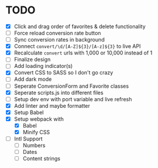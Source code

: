 # TODO

- [x] Click and drag order of favorites & delete functionality
- [ ] Force reload conversion rate button
- [ ] Sync conversion rates in background
- [x] Connect `convert/\d/[A-Z]${3}/[A-z]${3}` to live API
- [x] Recalculate `convert` urls with 1,000 or 10,000 instead of 1
- [ ] Finalize design
- [ ] Add loading indicator(s)
- [x] Convert CSS to SASS so I don't go crazy
- [ ] Add dark mode
- [ ] Seperate ConversionForm and Favorite classes
- [x] Seperate scripts.js into different files
- [ ] Setup dev env with port variable and live refresh
- [x] Add linter and maybe formatter
- [x] Setup Babel
- [x] Setup webpack with 
    - [x] Babel
    - [x] Minify CSS
- [ ] Intl Support 
    - [ ] Numbers
    - [ ] Dates
    - [ ] Content strings